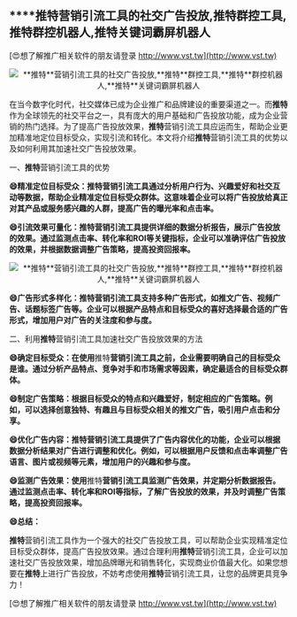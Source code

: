 ## ****推特**营销引流工具的社交广告投放,**推特**群控工具,**推特**群控机器人,**推特**关键词霸屏机器人**

[😍想了解推广相关软件的朋友请登录 http://www.vst.tw](http://www.vst.tw)

 <center><img src="https://vst.tw/MP4/tuiguang/png/4.png" alt="**推特**营销引流工具的社交广告投放,**推特**群控工具,**推特**群控机器人,**推特**关键词霸屏机器人"></center>

在当今数字化时代，社交媒体已成为企业推广和品牌建设的重要渠道之一。而**推特**作为全球领先的社交平台之一，具有庞大的用户基础和广告投放功能，成为企业营销的热门选择。为了提高广告投放效果，**推特**营销引流工具应运而生，帮助企业更加精准地定位目标受众，实现引流和转化。本文将介绍**推特**营销引流工具的优势以及如何利用其加速社交广告投放效果。

一、**推特**营销引流工具的优势

**😄精准定位目标受众：**推特**营销引流工具通过分析用户行为、兴趣爱好和社交互动等数据，帮助企业精准定位目标受众群体。这意味着企业可以将广告投放给真正对其产品或服务感兴趣的人群，提高广告的曝光率和点击率。**

**😄引流效果可量化：**推特**营销引流工具提供详细的数据分析报告，展示广告投放的效果。通过监测点击率、转化率和ROI等关键指标，企业可以准确评估广告投放的效果，并根据数据调整广告策略，提高投资回报率。**

 <center><img src="https://vst.tw/MP4/tuiguang/png/4.png" alt="**推特**营销引流工具的社交广告投放,**推特**群控工具,**推特**群控机器人,**推特**关键词霸屏机器人"></center>

**😄广告形式多样化：**推特**营销引流工具支持多种广告形式，如推文广告、视频广告、话题标签广告等。企业可以根据产品特点和目标受众的喜好选择最合适的广告形式，增加用户对广告的关注度和参与度。**

二、利用**推特**营销引流工具加速社交广告投放效果的方法

**😄确定目标受众：在使用**推特**营销引流工具之前，企业需要明确自己的目标受众是谁。通过分析产品特点、竞争对手和市场需求等因素，确定最适合的目标受众群体。**

**😄制定广告策略：根据目标受众的特点和兴趣爱好，制定相应的广告策略。例如，可以选择创意独特、有趣且与目标受众相关的推文广告，吸引用户点击和分享。**

**😄优化广告内容：**推特**营销引流工具提供了广告内容优化的功能，企业可以根据数据分析结果对广告进行调整和优化。例如，可以根据用户反馈和点击率调整广告语言、图片或视频等元素，增加用户的兴趣和参与度。**

**😄监测广告效果：使用**推特**营销引流工具监测广告效果，并定期分析数据报告。通过监测点击率、转化率和ROI等指标，了解广告投放的效果，并及时调整广告策略，提高投资回报率。**

**😄总结：**

**推特**营销引流工具作为一个强大的社交广告投放工具，可以帮助企业实现精准定位目标受众群体，提高广告投放效果。通过合理利用**推特**营销引流工具，企业可以加速社交广告投放效果，增加品牌曝光和销售转化，实现商业价值最大化。如果您想要在**推特**上进行广告投放，不妨考虑使用**推特**营销引流工具，让您的品牌更具竞争力！

[😍想了解推广相关软件的朋友请登录 http://www.vst.tw](http://www.vst.tw)



